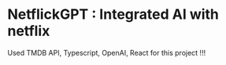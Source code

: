 # NetflickGPT : Integrated AI with netflix

Used TMDB API, Typescript, OpenAI, React for
this project !!!